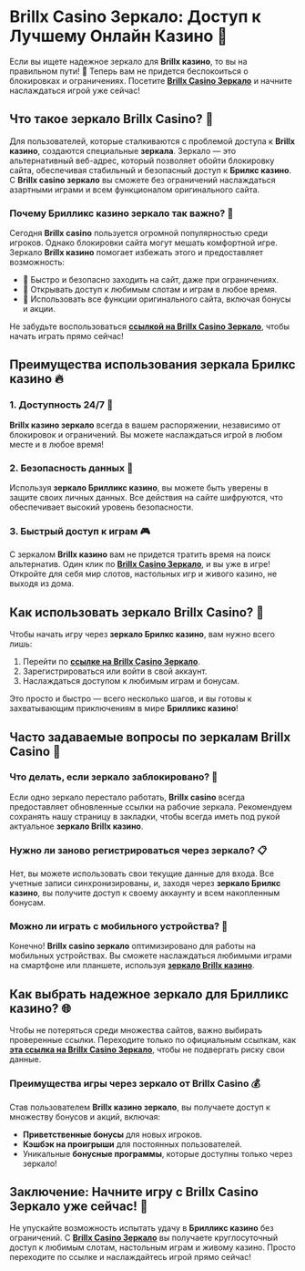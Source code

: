 # Brillx Casino Зеркало: Доступ к Лучшему Онлайн Казино 💎

Если вы ищете надежное зеркало для **Brillx казино**, то вы на правильном пути! 🌟 Теперь вам не придется беспокоиться о блокировках и ограничениях. Посетите **[Brillx Casino Зеркало](https://brillx.pub/BRIVK)** и начните наслаждаться игрой уже сейчас! 

## Что такое зеркало Brillx Casino? 🎰

Для пользователей, которые сталкиваются с проблемой доступа к **Brillx казино**, создаются специальные **зеркала**. Зеркало — это альтернативный веб-адрес, который позволяет обойти блокировку сайта, обеспечивая стабильный и безопасный доступ к **Брилкс казино**. С **Brillx casino зеркало** вы сможете без ограничений наслаждаться азартными играми и всем функционалом оригинального сайта.

### Почему Брилликс казино зеркало так важно? 🎲

Сегодня **Brillx casino** пользуется огромной популярностью среди игроков. Однако блокировки сайта могут мешать комфортной игре. Зеркало **Brillx казино** помогает избежать этого и предоставляет возможность:

- 📌 Быстро и безопасно заходить на сайт, даже при ограничениях.
- 📌 Открывать доступ к любимым слотам и играм в любое время.
- 📌 Использовать все функции оригинального сайта, включая бонусы и акции.
  
Не забудьте воспользоваться **[ссылкой на Brillx Casino Зеркало](https://brillx.pub/BRIVK)**, чтобы начать играть прямо сейчас!

## Преимущества использования зеркала Брилкс казино 🔥

### 1. Доступность 24/7 🚀

**Brillx казино зеркало** всегда в вашем распоряжении, независимо от блокировок и ограничений. Вы можете наслаждаться игрой в любом месте и в любое время!

### 2. Безопасность данных 🔐

Используя **зеркало Брилликс казино**, вы можете быть уверены в защите своих личных данных. Все действия на сайте шифруются, что обеспечивает высокий уровень безопасности.

### 3. Быстрый доступ к играм 🎮

С зеркалом **Brillx казино** вам не придется тратить время на поиск альтернатив. Один клик по **[Brillx Casino Зеркало](https://brillx.pub/BRIVK)**, и вы уже в игре! Откройте для себя мир слотов, настольных игр и живого казино, не выходя из дома.

## Как использовать зеркало Brillx Casino? 📝

Чтобы начать игру через **зеркало Брилкс казино**, вам нужно всего лишь:

1. Перейти по **[ссылке на Brillx Casino Зеркало](https://brillx.pub/BRIVK)**.
2. Зарегистрироваться или войти в свой аккаунт.
3. Наслаждаться доступом к любимым играм и бонусам.

Это просто и быстро — всего несколько шагов, и вы готовы к захватывающим приключениям в мире **Брилликс казино**!

## Часто задаваемые вопросы по зеркалам Brillx Casino 🤔

### Что делать, если зеркало заблокировано? 🔄

Если одно зеркало перестало работать, **Brillx casino** всегда предоставляет обновленные ссылки на рабочие зеркала. Рекомендуем сохранять нашу страницу в закладки, чтобы всегда иметь под рукой актуальное **зеркало Brillx казино**.

### Нужно ли заново регистрироваться через зеркало? 📋

Нет, вы можете использовать свои текущие данные для входа. Все учетные записи синхронизированы, и, заходя через **зеркало Брилкс казино**, вы получите доступ к своему аккаунту и всем накопленным бонусам.

### Можно ли играть с мобильного устройства? 📱

Конечно! **Brillx casino зеркало** оптимизировано для работы на мобильных устройствах. Вы сможете наслаждаться любимыми играми на смартфоне или планшете, используя **[зеркало Brillx казино](https://brillx.pub/BRIVK)**.

## Как выбрать надежное зеркало для Брилликс казино? 🌐

Чтобы не потеряться среди множества сайтов, важно выбирать проверенные ссылки. Переходите только по официальным ссылкам, как **[эта ссылка на Brillx Casino Зеркало](https://brillx.pub/BRIVK)**, чтобы не подвергать риску свои данные.

### Преимущества игры через зеркало от Brillx Casino 💰

Став пользователем **Brillx казино зеркало**, вы получаете доступ к множеству бонусов и акций, включая:

- **Приветственные бонусы** для новых игроков.
- **Кэшбэк на проигрыши** для постоянных пользователей.
- Уникальные **бонусные программы**, которые доступны только через зеркало!

## Заключение: Начните игру с Brillx Casino Зеркало уже сейчас! 🎉

Не упускайте возможность испытать удачу в **Брилликс казино** без ограничений. С **[Brillx Casino Зеркало](https://brillx.pub/BRIVK)** вы получаете круглосуточный доступ к любимым слотам, настольным играм и живому казино. Просто переходите по ссылке и наслаждайтесь игрой прямо сейчас!

